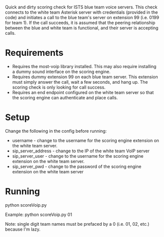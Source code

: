 Quick and dirty scoring check for ISTS blue team voice servers. This check connects to the white team Asterisk server with credentials (provided in the code) and initiates a call to the blue team's server on extension 99 (i.e. 0199 for team 1). If the call succeeds, it is assumed that the peering relationship between the blue and white team is functional, and their server is accepting calls.

# Requirements

* Requires the most-voip library installed. This may also require installing a dummy sound interface on the scoring engine.
* Requires dummy extension 99 on each blue team server. This extension must simply answer the call, wait a few seconds, and hang up. The scoring check is only looking for call success.
* Requires an end endpoint configured on the white team server so that the scoring engine can authenticate and place calls.

# Setup
Change the following in the config before running:

* username - change to the username for the scoring engine extension on the white team server.
* sip_server_address - change to the IP of the white team VoIP server
* sip_server_user - change to the username for the scoring engine extension on the white team server.
* sip_server_pwd - change to the password of the scoring engine extension on the white team server

# Running

python scoreVoip.py <TEAMNUM>

Example: python scoreVoip.py 01

Note: single digit team names must be prefaced by a 0 (i.e. 01, 02, etc.) because I'm lazy.
